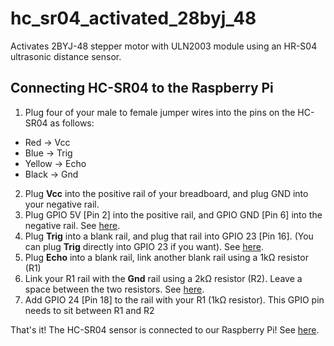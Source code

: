 # hc_sr04_activated_28byj_48
Activates 2BYJ-48 stepper motor with ULN2003 module using an HR-S04 ultrasonic distance sensor.

## Connecting HC-SR04 to the Raspberry Pi
1. Plug four of your male to female jumper wires into the pins on the HC-SR04 as follows:
- Red -> Vcc
- Blue -> Trig
- Yellow -> Echo
- Black -> Gnd
2. Plug **Vcc** into the positive rail of your breadboard, and plug GND into your negative rail.
3. Plug GPIO 5V [Pin 2] into the positive rail, and GPIO GND [Pin 6] into the negative rail.
    See [here](https://github.com/frankenwino/hc_sr04_activated_28byj_48/raw/master/hc_sr04_activated_28byj_48/images/3.%20hc-sr04-tut-4_1024x1024.jpg).
4. Plug **Trig** into a blank rail, and plug that rail into GPIO 23 [Pin 16]. (You can plug **Trig** directly into GPIO 23 if you want).
    See [here](https://github.com/frankenwino/hc_sr04_activated_28byj_48/raw/master/hc_sr04_activated_28byj_48/images/4.%20hc-sr04-tut-5_1024x1024.jpg).
5. Plug **Echo** into a blank rail, link another blank rail using a 1kΩ resistor (R1)
6. Link your R1 rail with the **Gnd** rail using a 2kΩ resistor (R2). Leave a space between the two resistors.
    See [here](https://github.com/frankenwino/hc_sr04_activated_28byj_48/raw/master/hc_sr04_activated_28byj_48/images/6.%20hc-sr04-tut-6_1024x1024.jpg).
7. Add GPIO 24 [Pin 18] to the rail with your R1 (1kΩ resistor). This GPIO pin needs to sit between R1 and R2

That's it! The HC-SR04 sensor is connected to our Raspberry Pi!
    See [here](https://github.com/frankenwino/hc_sr04_activated_28byj_48/raw/master/hc_sr04_activated_28byj_48/images/8.%20hc-sr04-tut-8_1024x1024.jpg).
